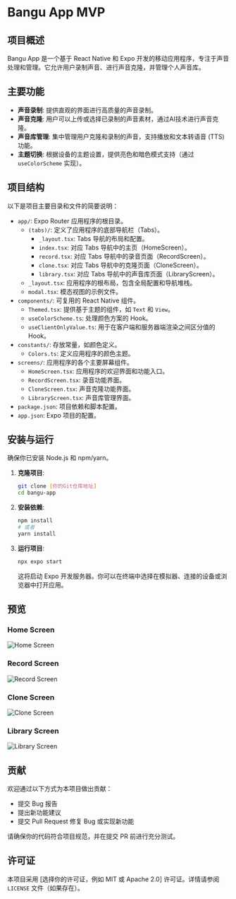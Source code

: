 # Bangu App MVP

## 项目概述

Bangu App 是一个基于 React Native 和 Expo 开发的移动应用程序，专注于声音处理和管理。它允许用户录制声音、进行声音克隆，并管理个人声音库。

## 主要功能

- **声音录制**: 提供直观的界面进行高质量的声音录制。
- **声音克隆**: 用户可以上传或选择已录制的声音素材，通过AI技术进行声音克隆。
- **声音库管理**: 集中管理用户克隆和录制的声音，支持播放和文本转语音 (TTS) 功能。
- **主题切换**: 根据设备的主题设置，提供亮色和暗色模式支持（通过 `useColorScheme` 实现）。

## 项目结构

以下是项目主要目录和文件的简要说明：

- `app/`: Expo Router 应用程序的根目录。
  - `(tabs)/`: 定义了应用程序的底部导航栏（Tabs）。
    - `_layout.tsx`: Tabs 导航的布局和配置。
    - `index.tsx`: 对应 Tabs 导航中的主页（HomeScreen）。
    - `record.tsx`: 对应 Tabs 导航中的录音页面（RecordScreen）。
    - `clone.tsx`: 对应 Tabs 导航中的克隆页面（CloneScreen）。
    - `library.tsx`: 对应 Tabs 导航中的声音库页面（LibraryScreen）。
  - `_layout.tsx`: 应用程序的根布局，包含全局配置和导航堆栈。
  - `modal.tsx`: 模态视图的示例文件。
- `components/`: 可复用的 React Native 组件。
  - `Themed.tsx`: 提供基于主题的组件，如 `Text` 和 `View`。
  - `useColorScheme.ts`: 处理颜色方案的 Hook。
  - `useClientOnlyValue.ts`: 用于在客户端和服务器端渲染之间区分值的 Hook。
- `constants/`: 存放常量，如颜色定义。
  - `Colors.ts`: 定义应用程序的颜色主题。
- `screens/`: 应用程序的各个主要屏幕组件。
  - `HomeScreen.tsx`: 应用程序的欢迎界面和功能入口。
  - `RecordScreen.tsx`: 录音功能界面。
  - `CloneScreen.tsx`: 声音克隆功能界面。
  - `LibraryScreen.tsx`: 声音库管理界面。
- `package.json`: 项目依赖和脚本配置。
- `app.json`: Expo 项目的配置。

## 安装与运行

确保你已安装 Node.js 和 npm/yarn。

1. **克隆项目**:

    ```bash
    git clone [你的Git仓库地址]
    cd bangu-app
    ```

2. **安装依赖**:

    ```bash
    npm install
    # 或者
    yarn install
    ```

3. **运行项目**:

    ```bash
    npx expo start
    ```

    这将启动 Expo 开发服务器。你可以在终端中选择在模拟器、连接的设备或浏览器中打开应用。

## 预览

### Home Screen

![Home Screen](docs/shots/home.jpg)

### Record Screen

![Record Screen](docs/shots/record.jpg)

### Clone Screen

![Clone Screen](docs/shots/clone.jpg)

### Library Screen

![Library Screen](docs/shots/library.jpg)

## 贡献

欢迎通过以下方式为本项目做出贡献：

- 提交 Bug 报告
- 提出新功能建议
- 提交 Pull Request 修复 Bug 或实现新功能

请确保你的代码符合项目规范，并在提交 PR 前进行充分测试。

## 许可证

本项目采用 [选择你的许可证，例如 MIT 或 Apache 2.0] 许可证。详情请参阅 `LICENSE` 文件（如果存在）。
